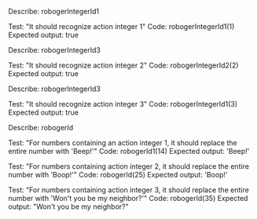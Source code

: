 <!-- Describe: robogerInteger

Test: "It should recognize the action integers (1, 2, 3)."
Code: 
    robogerInteger(3)
Expected Output: true -->


Describe: robogerIntegerId1

Test: "It should recognize action integer 1"
Code:
    robogerIntegerId1(1)
Expected output: true


Describe: robogerIntegerId3

Test: "It should recognize action integer 2"
Code:
    robogerIntegerId2(2)
Expected output: true


Describe: robogerIntegerId3

Test: "It should recognize action integer 3"
Code:
    robogerIntegerId1(3)
Expected output: true


<!-- Describe: robogerIntegerId

Test: "It should recognize all instances of an action integer in a number."
Code:
    robogerIntegerId(25)
Expected output: true, false -->

<!-- Describe: robogerId1

Test: "It should recognize all instances of action integer 1 in a number."
Code:
    robogerIntegerId(14)
Expected output: true, false

Describe: robogerId2

Test: "It should recognize all instances of action integer 2 in a number."
Code:
    robogerIntegerId(24)
Expected output: true, false

Describe: robogerId3

Test: "It should recognize all instances of an action integer 3 in a number."
Code:
    robogerIntegerId(53)
Expected output: false, true -->


Describe: robogerId

Test: "For numbers containing an action integer 1, it should replace the entire number with 'Beep!'"
Code:
    robogerId1(14)
Expected output: 'Beep!'

Test: "For numbers containing action integer 2, it should replace the entire number with 'Boop!'"
Code:
    robogerId(25)
Expected output: 'Boop!'

Test: "For numbers containing action integer 3, it should replace the entire number with 'Won't you be my neighbor?'"
Code:
    robogerId(35)
Expected output: "Won't you be my neighbor?"



<!-- 
Describe: beepBoop()

Test: "It should return an array of numbers from 0 to the user's inputted number"
Code: beepBoop(5);
Expected Output: [0, 1, 2, 3, 4, 5]

Test: "It should..." // this is the start of 2nd test for beepBoop() -->